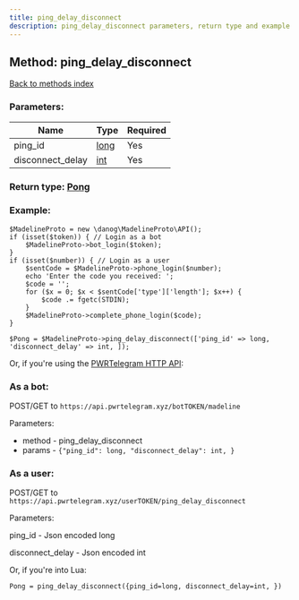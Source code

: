 ```yaml
---
title: ping_delay_disconnect
description: ping_delay_disconnect parameters, return type and example
---
```

## Method: ping\_delay\_disconnect  
[Back to methods index](index.md)


### Parameters:

| Name     |    Type       | Required |
|----------|---------------|----------|
|ping\_id|[long](../types/long.md) | Yes|
|disconnect\_delay|[int](../types/int.md) | Yes|


### Return type: [Pong](../types/Pong.md)

### Example:


```
$MadelineProto = new \danog\MadelineProto\API();
if (isset($token)) { // Login as a bot
    $MadelineProto->bot_login($token);
}
if (isset($number)) { // Login as a user
    $sentCode = $MadelineProto->phone_login($number);
    echo 'Enter the code you received: ';
    $code = '';
    for ($x = 0; $x < $sentCode['type']['length']; $x++) {
        $code .= fgetc(STDIN);
    }
    $MadelineProto->complete_phone_login($code);
}

$Pong = $MadelineProto->ping_delay_disconnect(['ping_id' => long, 'disconnect_delay' => int, ]);
```

Or, if you're using the [PWRTelegram HTTP API](https://pwrtelegram.xyz):

### As a bot:

POST/GET to `https://api.pwrtelegram.xyz/botTOKEN/madeline`

Parameters:

* method - ping_delay_disconnect
* params - `{"ping_id": long, "disconnect_delay": int, }`



### As a user:

POST/GET to `https://api.pwrtelegram.xyz/userTOKEN/ping_delay_disconnect`

Parameters:

ping_id - Json encoded long

disconnect_delay - Json encoded int




Or, if you're into Lua:

```
Pong = ping_delay_disconnect({ping_id=long, disconnect_delay=int, })
```

